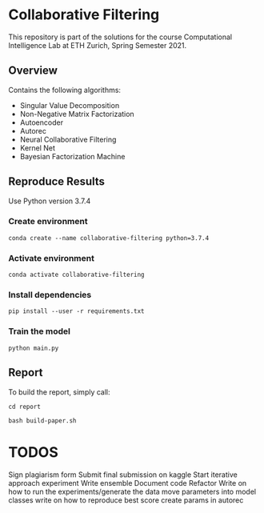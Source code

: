 # Collaborative Filtering

This repository is part of  the solutions for the course Computational Intelligence Lab at ETH Zurich, 
Spring Semester 2021.

## Overview
Contains the following algorithms:
 - Singular Value Decomposition
 - Non-Negative Matrix Factorization
 - Autoencoder
 - Autorec  
 - Neural Collaborative Filtering
 - Kernel Net
 - Bayesian Factorization Machine
## Reproduce Results
Use Python version 3.7.4

### Create environment
    conda create --name collaborative-filtering python=3.7.4 
[comment]: <> (    python -m venv "collaborative-filtering")

### Activate environment
    conda activate collaborative-filtering
[comment]: <> (    source collaborative-filtering/bin/activate)

### Install dependencies 
    pip install --user -r requirements.txt 
### Train the model
    python main.py
## Report
To build the report, simply call:

    cd report

    bash build-paper.sh 


# TODOS
Sign plagiarism form
Submit final submission on kaggle
Start iterative approach experiment
Write ensemble
Document code
Refactor
Write on how to run the experiments/generate the data
move parameters into model classes
write on how to reproduce best score
create params in autorec
